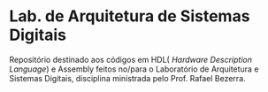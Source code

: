 # Lab. de Arquitetura de Sistemas Digitais

Repositório destinado aos códigos em HDL( _Hardware Description Language_) e Assembly feitos no/para o Laboratório de Arquitetura e Sistemas Digitais, disciplina ministrada pelo Prof. Rafael Bezerra.   
